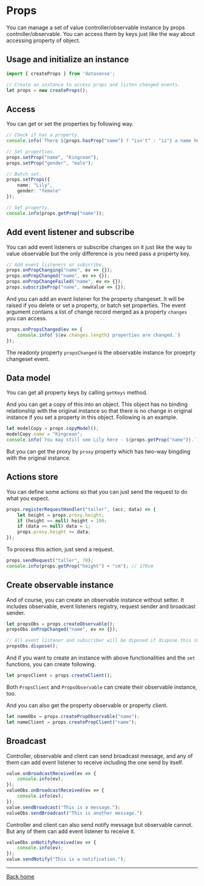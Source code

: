 # Props

You can manage a set of value controller/observable instance by props controller/observable. You can access them by keys just like the way about accessing property of object.

## Usage and initialize an instance

```typescript
import { createProps } from 'datasense';
```

``` typescript
// Create an instance to access props and listen changed events.
let props = new createProps();
```

## Access

You can get or set the properties by following way.

``` typescript
// Check if has a property.
console.info(`There ${props.hasProp("name") ? "isn't" : "is"} a name here.`);

// Set properties.
props.setProp("name", "Kingcean");
props.setProp("gender", "male");

// Batch set.
props.setProps({
    name: "Lily",
    gender: "female"
});

// Get property.
console.info(props.getProp("name"));
```

## Add event listener and subscribe

You can add event listeners or subscribe changes on it just like the way to value observable but the only difference is you need pass a property key.

```typescript
// Add event listeners or subscribe.
props.onPropChanging("name", ev => {});
props.onPropChanged("name", ev => {});
props.onPropChangeFailed("name", ev => {});
props.subscribeProp("name", newValue => {});
```

And you can add an event listener for the property changeset. It will be raised if you delete or set a property, or batch set properties. The event argument contains a list of change record merged as a property `changes` you can access.

```typescript
props.onPropsChanged(ev => {
    console.info(`${ev.changes.length} properties are changed.`)
});
```

The readonly property `propsChanged` is the observable instance for proeprty changeset event.

## Data model

You can get all property keys by calling `getKeys` method.

And you can get a copy of this into an object. This object has no binding relationship with the original instance so that there is no change in original instance if you set a property in this object. Following is an example.

```typescript
let modelCopy = props.copyModel();
modelCopy.name = "Kingcean";
console.info(`You may still see Lily here - ${props.getProp("name")}.`)
```

But you can get the proxy by `proxy` property which has two-way bingding with the original instance.

## Actions store

You can define some actions so that you can just send the request to do what you expect.

```typescript
props.registerRequestHandler("taller", (acc, data) => {
    let height = props.proxy.height;
    if (height == null) height = 100;
    if (data == null) data = 1;
    props.proxy.height += data;
});
```

To process this action, just send a request.

```typescript
props.sendRequest("taller", 70);
console.info(props.getProp("height") + "cm"); // 170cm
```

## Create observable instance

And of course, you can create an observable instance without setter. It includes observable, event listeners registry, request sender and broadcast sender.

```typescript
let propsObs = props.createObservable();
propsObs.onPropChanged("name", ev => {});

// All event listener and subscriber will be diposed if dispose this instance.
propsObs.dispose();
```

And if you want to create an instance with above functionalities and the `set` functions, you can create following.

```typescript
let propsClient = props.createClient();
```

Both `PropsClient` and `PropsObservable` can create their observable instance, too.

And you can also get the property observable or property client.

```typescript
let nameObs = props.createPropObservable("name");
let nameClient = props.createPropClient("name");
```

## Broadcast

Controller, observable and client can send broadcast message, and any of them can add event listener to receive including the one send by itself.

```typescript
value.onBroadcastReceived(ev => {
    console.info(ev);
});
valueObs.onBroadcastReceived(ev => {
    console.info(ev);
});
value.sendBroadcast("This is a message.");
valueObs.sendBroadcast("This is another message.")
```

Controller and client can also send notify message but observable cannot. But any of them can add event listener to receive it.

```typescript
valueObs.onNotifyReceived(ev => {
    console.info(ev);
});
value.sendNotify("This is a notification.");
```

---

[Back home](../README.md)